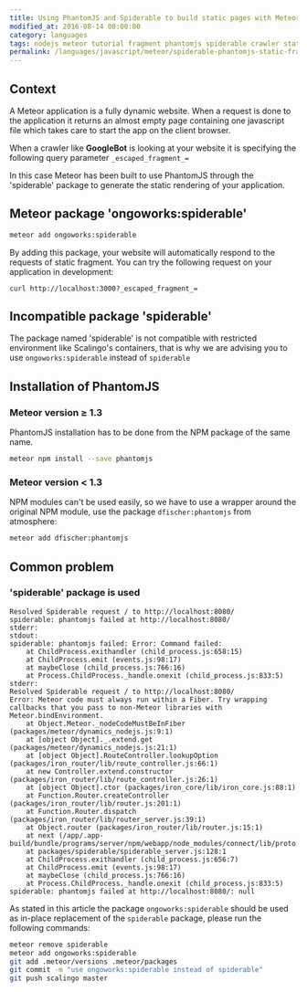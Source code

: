 ```yaml
---
title: Using PhantomJS and Spiderable to build static pages with Meteor
modified_at: 2016-08-14 00:00:00
category: languages
tags: nodejs meteor tutorial fragment phantomjs spiderable crawler static
permalink: /languages/javascript/meteor/spiderable-phantomjs-static-fragment/
---
```


## Context

A Meteor application is a fully dynamic website. When a request is done
to the application it returns an almost empty page containing one javascript
file which takes care to start the app on the client browser.

When a crawler like **GoogleBot** is looking at your website it is specifying
the following query parameter `_escaped_fragment_=`

In this case Meteor has been built to use PhantomJS through the 'spiderable' package
to generate the static rendering of your application.

## Meteor package 'ongoworks:spiderable'

```bash
meteor add ongoworks:spiderable
```

By adding this package, your website will automatically respond to the requests of
static fragment. You can try the following request on your application in development:

```
curl http://localhost:3000?_escaped_fragment_=
```

## Incompatible package 'spiderable'

The package named 'spiderable' is not compatible with restricted environment like Scalingo's
containers, that is why we are advising you to use `ongoworks:spiderable` instead of `spiderable`

## Installation of PhantomJS

### Meteor version ≥ 1.3

PhantomJS installation has to be done from the NPM package of the same name.

```bash
meteor npm install --save phantomjs
```

### Meteor version < 1.3

NPM modules can't be used easily, so we have to use a wrapper around the original NPM module, use the package `dfischer:phantomjs` from atmosphere:

```bash
meteor add dfischer:phantomjs
```

## Common problem

### 'spiderable' package is used

```text
Resolved Spiderable request / to http://localhost:8080/
spiderable: phantomjs failed at http://localhost:8080/
stderr:
stdout:
spiderable: phantomjs failed: Error: Command failed:
    at ChildProcess.exithandler (child_process.js:658:15)
    at ChildProcess.emit (events.js:98:17)
    at maybeClose (child_process.js:766:16)
    at Process.ChildProcess._handle.onexit (child_process.js:833:5)
stderr:
Resolved Spiderable request / to http://localhost:8080/
Error: Meteor code must always run within a Fiber. Try wrapping callbacks that you pass to non-Meteor libraries with Meteor.bindEnvironment.
    at Object.Meteor._nodeCodeMustBeInFiber (packages/meteor/dynamics_nodejs.js:9:1)
    at [object Object]._.extend.get (packages/meteor/dynamics_nodejs.js:21:1)
    at [object Object].RouteController.lookupOption (packages/iron_router/lib/route_controller.js:66:1)
    at new Controller.extend.constructor (packages/iron_router/lib/route_controller.js:26:1)
    at [object Object].ctor (packages/iron_core/lib/iron_core.js:88:1)
    at Function.Router.createController (packages/iron_router/lib/router.js:201:1)
    at Function.Router.dispatch (packages/iron_router/lib/router_server.js:39:1)
    at Object.router (packages/iron_router/lib/router.js:15:1)
    at next (/app/.app-build/bundle/programs/server/npm/webapp/node_modules/connect/lib/proto.js:190:15)
    at packages/spiderable/spiderable_server.js:128:1
    at ChildProcess.exithandler (child_process.js:656:7)
    at ChildProcess.emit (events.js:98:17)
    at maybeClose (child_process.js:766:16)
    at Process.ChildProcess._handle.onexit (child_process.js:833:5)
spiderable: phantomjs failed at http://localhost:8080/: null
```

As stated in this article the package `ongoworks:spiderable` should be used as in-place replacement
of the `spiderable` package, please run the following commands:

```bash
meteor remove spiderable
meteor add ongoworks:spiderable
git add .meteor/versions .meteor/packages
git commit -m "use ongoworks:spiderable instead of spiderable"
git push scalingo master
```
